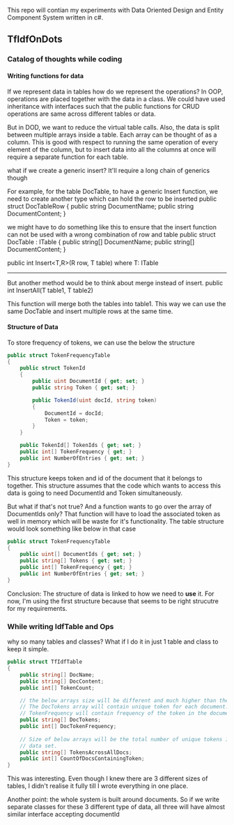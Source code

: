 This repo will contian my experiments with Data Oriented Design and Entity Component System written in c#.

## TfIdfOnDots

### Catalog of thoughts while coding

#### Writing functions for data  
If we represent data in tables how do we represent the operations? In OOP, operations are placed together with the data in a class. We could have used inheritance with interfaces such that the public functions for CRUD operations are same across different tables or data.

But in DOD, we want to reduce the virtual table calls. Also, the data is split between multiple arrays inside a table. Each array can be thought of as a column. This is good with respect to running the same operation of every element of the column, but to insert data into all the columns at once will require a separate function for each table. 

what if we create a generic insert? It'll require a long chain of generics though

For example, for the table DocTable, to have a generic Insert function, we need to create another type which can hold the row to be inserted
public struct DocTableRow
{
    public string DocumentName;
    public string DocumentContent; 
}

we might have to do something like this to ensure that the insert function can not be used
with a wrong combination of row and table
public struct DocTable : ITable<DocTableRow> 
{
    public string[] DocumentName;
    public string[] DocumentContent; 
}

public int Insert<T,R>(R row, T table) where T: ITable<R>

****************
But another method would be to think about merge instead of insert.
public int InsertAll<T>(T table1, T table2)

This function will merge both the tables into table1. This way we can use the same DocTable and insert multiple rows at the same time.


#### Structure of Data
To store frequency of tokens, we can use the below the structure
```c#
public struct TokenFrequencyTable
{
    public struct TokenId
    {
        public uint DocumentId { get; set; }
        public string Token { get; set; }

        public TokenId(uint docId, string token)
        {
            DocumentId = docId;
            Token = token;
        }
    }

    public TokenId[] TokenIds { get; set; }
    public int[] TokenFrequency { get; }
    public int NumberOfEntries { get; set; }
}
```
This structure keeps token and id of the document that it belongs to together. This structure assumes that the code which wants to access this data is going to need DocumentId and Token simultaneously.

But what if that's not true?
And a function wants to go over the array of DocumentIds only? That function will have to load the associated token as well in memory which will be waste for it's functionality. The table structure would look something like below in that case

```c#
public struct TokenFrequencyTable
{
    public uint[] DocumentIds { get; set; }
    public string[] Tokens { get; set; }
    public int[] TokenFrequency { get; }
    public int NumberOfEntries { get; set; }
}
```

Conclusion: The structure of data is linked to how we need to **use** it. For now, I'm using the first structure because that seems to be right strucutre for my requirements.


### While writing IdfTable and Ops
why so many tables and classes? What if I do it in just 1 table and class to keep it simple.

```c#
public struct TfIdfTable
{
    public string[] DocName;
    public string[] DocContent;
    public int[] TokenCount;

    // the below arrays size will be different and much higher than the above arrays
    // The DocTokens array will contain unique token for each document.
    // TokenFrequency will contain frequency of the token in the document.
    public string[] DocTokens;
    public int[] DocTokenFrequency;
    
    // Size of below arrays will be the total number of unique tokens in the entire
    // data set.
    public string[] TokensAcrossAllDocs;
    public int[] CountOfDocsContainingToken; 
}
```

This was interesting. Even though I knew there are 3 different sizes of tables, I didn't realise it fully till I wrote everything in one place.

Another point: the whole system is built around documents. So if we write separate classes for these 3 different type of data, all three will have almost similar interface accepting documentId